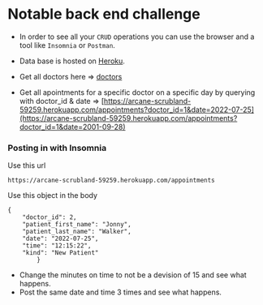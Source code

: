 # Notable back end challenge

- In order to see all your `CRUD` operations you can use the browser and a tool like `Insomnia` or `Postman`.

- Data base is hosted on [Heroku](https://arcane-scrubland-59259.herokuapp.com/).
- Get all doctors here => [doctors](https://arcane-scrubland-59259.herokuapp.com/doctors)
- Get all apointments for a specific doctor on a specific day by querying with doctor_id & date => [https://arcane-scrubland-59259.herokuapp.com/appointments?doctor_id=1&date=2022-07-25](https://arcane-scrubland-59259.herokuapp.com/appointments?doctor_id=1&date=2001-09-28)

### Posting in with Insomnia 
Use this url
```
https://arcane-scrubland-59259.herokuapp.com/appointments
```
Use this object in the body
```
{
    "doctor_id": 2,
    "patient_first_name": "Jonny",
    "patient_last_name": "Walker",
    "date": "2022-07-25",
    "time": "12:15:22",
    "kind": "New Patient"
		}

```
- Change the minutes on time to not be a devision of 15 and see what happens.
- Post the same date and time 3 times and see what happens. 

